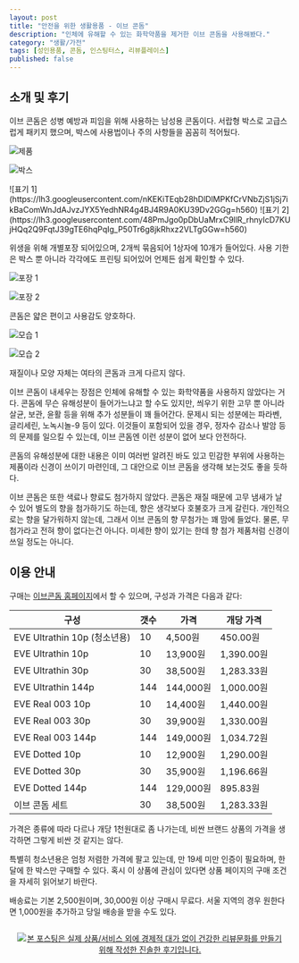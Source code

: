 ```yaml
---
layout: post
title: "안전을 위한 생활용품 - 이브 콘돔"
description: "인체에 유해할 수 있는 화학약품을 제거한 이브 콘돔을 사용해봤다."
category: "생활/가전"
tags: [성인용품, 콘돔, 인스팅터스, 리뷰플레이스]
published: false
---
```


## 소개 및 후기

이브 콘돔은 성병 예방과 피임을 위해 사용하는 남성용 콘돔이다.
서랍형 박스로 고급스럽게 패키지 했으며,
박스에 사용법이나 주의 사항들을 꼼꼼히 적어뒀다.

![제품](https://lh3.googleusercontent.com/_EjBmtSvudTU5VzDT5Pn7csYKYyEvfTSVg6Oh3wtLAhXrjYSpKezQTnCaX9GJW5Jt4thl2kzrjMTTw=s560)

![박스](https://lh3.googleusercontent.com/xq-4cPt0Auex197EL9d-7L2p_GOExUoSljTv3aBsNio8W13oolaTiP47av88WYtt-503bWyE140gzQ=s560)

<p class="center" markdown="1">
![표기 1](https://lh3.googleusercontent.com/nKEKiTEqb28hDlDlMPKfCrVNbZjS1jSj7ikBaComWnJdAJvzJYX5YedhNR4g4BJ4R9A0KU39Dv2GGg=h560)
![표기 2](https://lh3.googleusercontent.com/48PmJgo0pDbUaMrxC9llR_rhnyIcD7KUjHQq2Q9FqtJ39gTE6hqPqIg_P50Tr6g8jkRhxz2VLTgGGw=h560)
</p>

위생을 위해 개별포장 되어있으며,
2개씩 묶음되어 1상자에 10개가 들어있다.
사용 기한은 박스 뿐 아니라 각각에도 프린팅 되어있어 언제든 쉽게 확인할 수 있다.

![포장 1](https://lh3.googleusercontent.com/CaGNMNuLo_EV9FIke_5afAV9O1PphTO3GeWl6YCY3gM8ykIGqtgCaz3m2H2MZIRG_It-MbbbtX2XPw=s560)

![포장 2](https://lh3.googleusercontent.com/qRUdSNnaGfmaHrbntCufuvJuNQqlGSLeWbkioOGYZGu9Xp6l5kiOtseW0roOycYbSG-9n1d6b4F8BA=s560)

콘돔은 얇은 편이고 사용감도 양호하다.

![모습 1](https://lh3.googleusercontent.com/69GTO4iDje0G2a8bg_HAByKION6-KP8f95k9Y3UYn0BJXzCkFGvQGyG_z6VKwUjTxL8CNfHb9moBEw=s560)

![모습 2](https://lh3.googleusercontent.com/m0O9RacIxHHNk5dCqQ6WNXWm9UuA61GAAiK7264Hxiw6AZpgrPBkZfJk-o1KJevK3uTR12-h2SdrLg=s560)

재질이나 모양 자체는 여타의 콘돔과 크게 다르지 않다.

이브 콘돔이 내세우는 장점은
인체에 유해할 수 있는 화학약품을 사용하지 않았다는 거다.
콘돔에 무슨 유해성분이 들어가느냐고 할 수도 있지만,
씌우기 위한 고무 뿐 아니라
살균, 보관, 윤활 등을 위해 추가 성분들이 꽤 들어간다.
문제시 되는 성분에는 파라벤, 글리세린, 노녹시놀-9 등이 있다.
이것들이 포함되어 있을 경우, 정자수 감소나 발암 등의 문제를 일으킬 수 있는데,
이브 콘돔엔 이런 성분이 없어 보다 안전하다.

콘돔의 유해성분에 대한 내용은 이미 여러번 알려진 바도 있고
민감한 부위에 사용하는 제품이라 신경이 쓰이기 마련인데,
그 대안으로 이브 콘돔을 생각해 보는것도 좋을 듯하다.

이브 콘돔은 또한 색료나 향료도 첨가하지 않았다.
콘돔은 재질 때문에 고무 냄새가 날 수 있어 별도의 향을 첨가하기도 하는데,
향은 생각보다 호불호가 크게 갈린다.
개인적으로는 향을 달가워하지 않는데, 그래서 이브 콘돔의 향 무첨가는 꽤 맘에 들었다.
물론, 무첨가라고 전혀 향이 없다는건 아니다.
미세한 향이 있기는 한데 향 첨가 제품처럼 신경이 쓰일 정도는 아니다.



## 이용 안내

구매는 [이브콘돔 홈페이지](https://www.evecondoms.com/)에서 할 수 있으며,
구성과 가격은 다음과 같다:

구성                         | 갯수 | 가격      | 개당 가격
-----------------------------|------|-----------|----------
EVE Ultrathin 10p (청소년용) |  10  |   4,500원 |   450.00원
EVE Ultrathin 10p            |  10  |  13,900원 | 1,390.00원
EVE Ultrathin 30p            |  30  |  38,500원 | 1,283.33원
EVE Ultrathin 144p           | 144  | 144,000원 | 1,000.00원
EVE Real 003 10p             |  10  |  14,400원 | 1,440.00원
EVE Real 003 30p             |  30  |  39,900원 | 1,330.00원
EVE Real 003 144p            | 144  | 149,000원 | 1,034.72원
EVE Dotted 10p               |  10  |  12,900원 | 1,290.00원
EVE Dotted 30p               |  30  |  35,900원 | 1,196.66원
EVE Dotted 144p              | 144  | 129,000원 |   895.83원
이브 콘돔 세트               |  30  |  38,500원 | 1,283.33원

가격은 종류에 따라 다르나 개당 1천원대로 좀 나가는데,
비싼 브랜드 상품의 가격을 생각하면 그렇게 비싼 것 같지는 않다.

특별히 청소년용은 엄청 저렴한 가격에 팔고 있는데,
만 19세 미만 인증이 필요하며, 한달에 한 박스만 구매할 수 있다.
혹시 이 상품에 관심이 있다면 상품 페이지의 구매 조건을 자세히 읽어보기 바란다.

배송료는 기본 2,500원이며,
30,000원 이상 구매시 무료다.
서울 지역의 경우 원한다면 1,000원을 추가하고 당일 배송을 받을 수도 있다.



<div style="text-align: center; padding: 1em;"><a href="http://reviewplace.co.kr/detail.php?number=11720" target="_blank"><img src="http://reviewplace.co.kr/blog_traffic.php?key=MTE2MjF8cmV6bm9h" border="0" alt="본 포스팅은 실제 상품/서비스 외에 경제적 대가 없이 건강한 리뷰문화를 만들기 위해 작성한 진솔한 후기입니다."></a></div>
